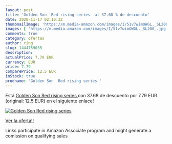```yaml
---
layout: post
title: 'Golden Son  Red rising series  al 37.68 % de descuento'
date: 2020-11-17 02:10:32
thumbnailImage: 'https://m.media-amazon.com/images/I/51v7wimOWGL._SL200_.jpg'
images: [ 'https://m.media-amazon.com/images/I/51v7wimOWGL._SL200_.jpg' ]
comments: true
category: ofertas
author: ring
slug: 1444759035
description:
actualPrice: 7.79 EUR
currency: EUR
price: 7.79
comparePrice: 12.5 EUR
inStock: true
prodname: 'Golden Son  Red rising series '
---
```


Está [Golden Son  Red rising series ](https://www.amazon.es/dp/1444759035/?tag=tolees-21) con 37.68 de descuento por 7.79 EUR (original: 12.5 EUR) en el siguiente enlace!

[![Golden Son  Red rising series ](https://m.media-amazon.com/images/I/51v7wimOWGL._SL200_.jpg)](https://www.amazon.es/dp/1444759035/?tag=tolees-21)

[Ver la oferta!!](https://www.amazon.es/dp/1444759035/?tag=tolees-21)

Links participate in Amazon Associate program and might generate a comission on qualifying sales


